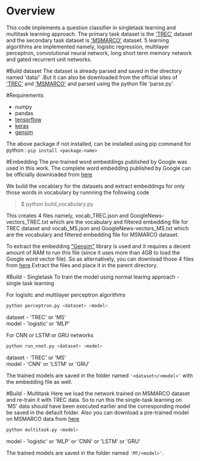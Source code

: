 # Overview
This code implements a question classifier in singletask learning and multitask learning approach. The primary task dataset is the ['TREC'](http://cogcomp.cs.illinois.edu/Data/QA/QC/) dataset and the secondary task dataset is ['MSMARCO'](http://www.msmarco.org/) dataset. 5 learning algorithms are implemented namely, logistic regression, multilayer perceptron, convolutional neural network, long short term memory network and gated recurrent unit networks.  

#Build dataset
The dataset is already parsed and saved in the directory named 'data/' .But it can also be downloaded from the official sites of ['TREC'](http://cogcomp.cs.illinois.edu/Data/QA/QC/) and ['MSMARCO'](http://www.msmarco.org/)
and parsed using the python file 'parse.py'.

#Requirements
- numpy
- pandas
- [tensorflow](https://www.tensorflow.org/)
- [keras](https://keras.io/)
- [gensim](https://radimrehurek.com/gensim/)

The above package if not installed, can be installed using pip command for python : `pip install <package-name>`

#Embedding
The pre-trained word embeddings published by Google was used in this work. The complete word embedding published by Google can be officially downloaded from [here](https://drive.google.com/file/d/0B7XkCwpI5KDYNlNUTTlSS21pQmM/edit?usp=sharing)

We build the vocablary for the datasets and extract embeddings for only those words in vocabulary by runnning the following code 

>$ python build_vocabulary.py

This creates 4 files namely, vocab_TREC.json and GoogleNews-vectors_TREC.txt which are the vocabulary and filtered embedding file for TREC dataset and  vocab_MS.json and GoogleNews-vectors_MS.txt which are the vocabulary and filtered embedding file for MSMARCO dataset.

To extract the embedding ["Gensim"](https://radimrehurek.com/gensim/) library is used and it requires a decent amount of RAM to run this file (since it uses more than 4GB to load the Google word vector file). So as alternatively, you can download those 4 files from [here](https://drive.google.com/open?id=0B11zdsTNhzfGcW9wdnNLRGUwNmc).Extract the files and place it in the parent directory.

#Build - Singletask
To train the model using normal learing approach - single task learning 

For logisitc and multilayer perceptron algorithms
```sh
python perceptron.py <dataset> <model> 
```
dataset - 'TREC' or 'MS'  
model - 'logistic' or 'MLP'  

For CNN or LSTM or GRU networks
```sh
python run_nnet.py <dataset> <model> 
```
dataset - 'TREC' or 'MS'  
model - 'CNN' or 'LSTM' or 'GRU'  

The trained models are saved in the folder named `'<dataset>/<model>'` with the embedding file as well. 

#Build - Multitask
Here we load the network trained on MSMARCO dataset and re-train it with TREC data. So to run this the single-task learning on 'MS' data should have been executed earlier and the corresponding model be saved in the default folder. Also you can download a pre-trained model on MSMARCO data from [here]()

```sh
python multitask.py <model> 
```
model - 'logistic' or 'MLP' or 'CNN' or 'LSTM' or 'GRU'

The trained models are saved in the folder named `'MT/<model>'`.

